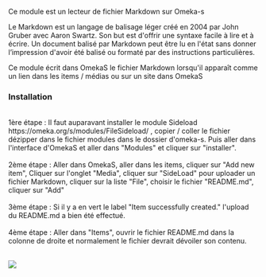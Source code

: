 Ce module est un lecteur de fichier Markdown sur Omeka-s <br />

Le Markdown est un langage de balisage léger créé en 2004 par John Gruber avec Aaron Swartz. Son but est d'offrir une syntaxe facile à lire et à écrire. Un document balisé par Markdown peut être lu en l'état sans donner l’impression d'avoir été balisé ou formaté par des instructions particulières. 

Ce module écrit dans OmekaS le fichier Markdown lorsqu'il apparaît comme un lien dans les items / médias ou sur un site dans OmekaS

### Installation

<br />
1ère étape : Il faut auparavant installer le module Sideload https://omeka.org/s/modules/FileSideload/ , copier / coller le fichier dézipper dans le fichier modules dans le dossier d'omeka-s. Puis aller dans l'interface d'OmekaS et aller dans "Modules" et cliquer sur "installer".<br /><br />
2ème étape : Aller dans OmekaS, aller dans les items, cliquer sur "Add new item", Cliquer sur l'onglet "Media", cliquer sur 
"SideLoad" pour uploader un fichier Markdown, cliquer sur la liste "File", choisir le fichier "README.md", cliquer sur "Add"
<br /><br />
3ème étape : Si il y a en vert le label "Item successfully created." l'upload du README.md a bien été effectué. 
<br /><br />
4ème étape : Aller dans "Items", ouvrir le fichier README.md dans la colonne de droite et normalement le fichier devrait dévoiler son contenu.
<br /><br />


![](https://i.ibb.co/VjyrV6z/omekas-module-markdown.png)
